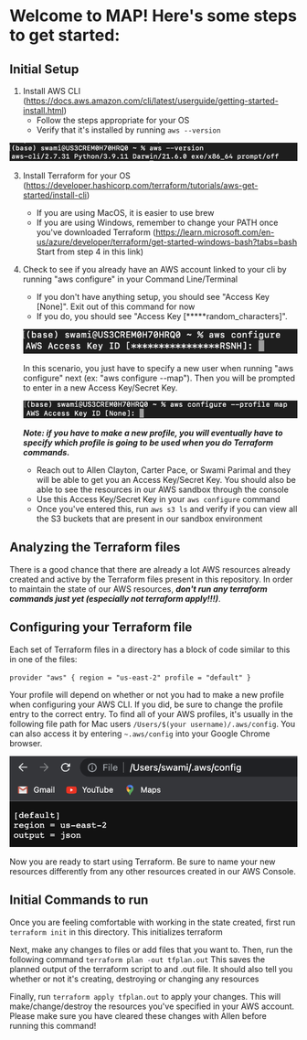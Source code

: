 # Welcome to MAP! Here's some steps to get started:

## Initial Setup

1. Install AWS CLI (https://docs.aws.amazon.com/cli/latest/userguide/getting-started-install.html)
   - Follow the steps appropriate for your OS
   - Verify that it's installed by running ``aws --version``

![AWS Version](/images/aws_version.png)   


3. Install Terraform for your OS (https://developer.hashicorp.com/terraform/tutorials/aws-get-started/install-cli)
   - If you are using MacOS, it is easier to use brew
   - If you are using Windows, remember to change your PATH once you've downloaded Terraform (https://learn.microsoft.com/en-us/azure/developer/terraform/get-started-windows-bash?tabs=bash Start from step 4 in this link)
6. Check to see if you already have an AWS account linked to your cli by running "aws configure" in your Command Line/Terminal
    - If you don't have anything setup, you should see "Access Key [None]". Exit out of this command for now
    - If you do, you should see "Access Key [*****random_characters]". <br/>
    
    ![AWS](/images/configure.png) <br/>

    In this scenario, you just have to specify a new user when running "aws configure" next (ex: "aws configure --map"). Then you will be prompted to enter in a new Access Key/Secret Key. <br/>

    ![New](/images/new_user.png) <br/>

    ***Note: if you have to make a new profile, you will eventually have to specify which profile is going to be used when you do Terraform commands.***

    - Reach out to Allen Clayton, Carter Pace, or Swami Parimal and they will be able to get you an Access Key/Secret Key. You should also be able 
   to see the resources in our AWS sandbox through the console
    - Use this Access Key/Secret Key in your ``aws configure`` command
    - Once you've entered this, run ``aws s3 ls`` and verify if you can view all the S3 buckets that are present in our sandbox environment

## Analyzing the Terraform files
There is a good chance that there are already a lot AWS resources already created and active by the Terraform files present in this repository. In order to maintain the state of our AWS resources, ***don't run any terraform commands just yet (especially not terraform apply!!!)***. 

## Configuring your Terraform file

Each set of Terraform files in a directory has a block of code similar to this in one of the files:

`` provider "aws" {
  region = "us-east-2"
  profile = "default"
} ``

Your profile will depend on whether or not you had to make a new profile when configuring your AWS CLI. If you did, be sure to change the profile entry to the correct entry. To find all of your AWS profiles, it's usually in the following file path for Mac users ``/Users/$(your username)/.aws/config``. You can also access it by entering ``~.aws/config`` into your Google Chrome browser. 

![Chrome](/images/chrome.png)

Now you are ready to start using Terraform. Be sure to name your new resources differently from any other resources created in our AWS Console. 

## Initial Commands to run
Once you are feeling comfortable with working in the state created, first run 
``terraform init`` in this directory. This initializes terraform

Next, make any changes to files or add files that you want to. Then, run the following command
`` terraform plan -out tfplan.out ``
This saves the planned output of the terraform script to and .out file. It should also tell you whether or not it's creating, destroying or changing any resources

Finally, run `` terraform apply tfplan.out `` to apply your changes. This will make/change/destroy the resources you've specified in your AWS account. Please make sure you have cleared these changes with Allen before running this command!


